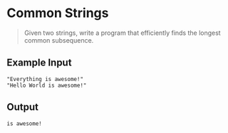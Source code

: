 # Common Strings #

> Given two strings, write a program that efficiently finds the longest common subsequence.

## Example Input ##

    "Everything is awesome!"
    "Hello World is awesome!"

## Output ##

    is awesome!
